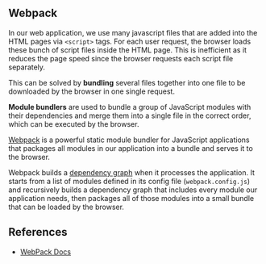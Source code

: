 ## Webpack

In our web application, we use many javascript files that are added into the HTML pages via `<script>` tags.  For each user request, the browser loads these bunch of script files inside the HTML page. This is inefficient as it reduces the page speed since the browser requests each script file separately.

This can be solved by **bundling** several files together into one file to be downloaded by the browser in one single request.

**Module bundlers** are used to bundle a group of JavaScript modules with their dependencies and merge them into a single file in the correct order, which can be executed by the browser.

[Webpack](https://webpack.js.org/) is a powerful static module bundler for JavaScript applications that packages all modules in our application into a bundle and serves it to the browser.

Webpack builds a [dependency graph](https://webpack.js.org/concepts/dependency-graph/) when it processes the application. It starts from a list of modules defined in its config file (`webpack.config.js`) and recursively builds a dependency graph that includes every module our application needs, then packages all of those modules into a small bundle that can be loaded by the browser.

## References

* [WebPack Docs](https://webpack.js.org/concepts/)

